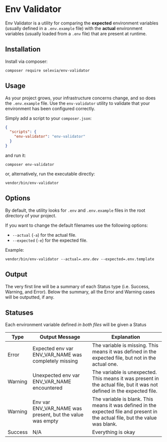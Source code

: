 Env Validator
=====================

Env Validator is a utility for comparing the **expected** environment variables (usually defined in a `.env.example` file) with the **actual** environment variables (usually loaded from a `.env` file) that are present at runtime.

## Installation

Install via composer:
```shell script
composer require selevia/env-validator
```

## Usage
As your project grows, your infrastructure concerns change, and so does the `.env.example` file. Use the `env-validator` utility to validate that your environment has been configured correctly.

Simply add a script to your `composer.json`:
```json
{
  "scripts": {
    "env-validator": "env-validator"
  } 
}
```

and run it:
```shell script
composer env-validator
```

or, alternatively, run the executable directly:
```shell script
vendor/bin/env-validator
```


## Options 
By default, the utility looks for `.env` and `.env.example` files in the root directory of your project.

If you want to change the default filenames use the following options:
* `--actual` (`-a`) for the actual file.
* `--expected` (`-e`) for the expected file.

Example:
```shell script
vendor/bin/env-validator --actual=.env.dev --expected=.env.template
```

## Output
The very first line will be a summary of each Status type (i.e. Success, Warning, and Error). Below the summary, all the Error and Warning cases will be outputted, if any.

## Statuses
Each environment variable defined *in both files* will be given a Status 


| Type | Output Message | Explanation |
| --- | --- | --- |
| Error | Expected env var ENV_VAR_NAME was completely missing | The variable is missing. This means it was defined in the expected file, but not in the actual one. |
| Warning | Unexpected env var ENV_VAR_NAME encountered | The variable is unexpected. This means it was present in the actual file, but it was not defined in the expected file. |
| Warning | Env var ENV_VAR_NAME was present, but the value was empty | The variable is blank. This means it was defined in the expected file and present in the actual file, but the value was blank.|
| Success| N/A | Everything is okay |